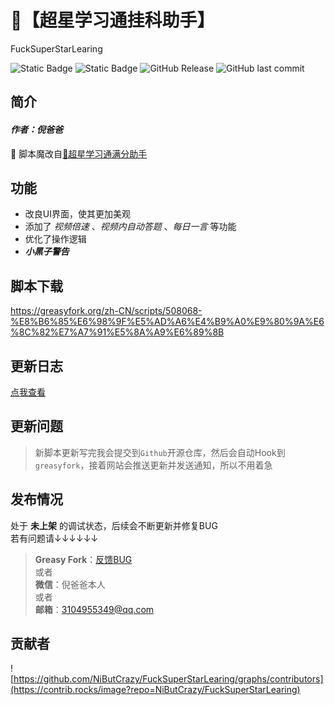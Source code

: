 # 🐔【超星学习通挂科助手】

FuckSuperStarLearing

![Static Badge](https://img.shields.io/badge/%E9%AD%94%E6%94%B9-%E8%84%9A%E6%9C%AC-purple)
![Static Badge](https://img.shields.io/badge/%E7%88%86%E6%9D%80-%E8%B6%85%E6%98%9F%E5%AD%A6%E4%B9%A0%E9%80%9A-red)
![GitHub Release](https://img.shields.io/github/v/release/NiButCrazy/FuckSuperStarLearing?display_name=release)
![GitHub last commit](https://img.shields.io/github/last-commit/NiButCrazy/FuckSuperStarLearing?label=%E6%9B%B4%E6%96%B0%E6%97%B6%E9%97%B4)


## 简介
#### *作者：倪爸爸*  

🏀 脚本魔改自[💯超星学习通满分助手](https://greasyfork.org/zh-CN/scripts/436994-%E8%B6%85%E6%98%9F%E5%AD%A6%E4%B9%A0%E9%80%9A%E6%BB%A1%E5%88%86%E5%8A%A9%E6%89%8B-%E6%94%AF%E6%8C%81%E4%BB%BB%E5%8A%A1%E7%82%B9%E8%87%AA%E5%8A%A8%E8%B7%B3%E8%BD%AC-%E7%AB%A0%E8%8A%82%E6%B5%8B%E9%AA%8C-%E4%BD%9C%E4%B8%9A-%E8%80%83%E8%AF%95%E5%85%A8%E7%BD%91%E6%A3%80%E7%B4%A2%E7%AD%94%E6%A1%88-%E7%AE%80%E7%AD%94%E9%A2%98%E6%94%AF%E6%8C%81chatgpt%E5%AF%B9%E6%8E%A5-%E9%9F%B3%E9%A2%91-%E8%A7%86%E9%A2%91%E5%85%A8%E8%87%AA%E5%8A%A8%E9%9D%99%E9%9F%B3%E6%92%AD%E6%94%BE-%E5%8F%AF%E8%A7%86%E5%8C%96%E5%8F%82%E6%95%B0%E9%85%8D%E7%BD%AE)  

## 功能
* 改良UI界面，使其更加美观
* 添加了 *视频倍速* 、*视频内自动答题* 、*每日一言* 等功能
* 优化了操作逻辑
* ***小黑子警告***

## 脚本下载
https://greasyfork.org/zh-CN/scripts/508068-%E8%B6%85%E6%98%9F%E5%AD%A6%E4%B9%A0%E9%80%9A%E6%8C%82%E7%A7%91%E5%8A%A9%E6%89%8B

## 更新日志
[点我查看](https://github.com/NiButCrazy/FuckSuperStarLearing/blob/main/CHANGELOG.md)

## 更新问题
>新脚本更新写完我会提交到`Github`开源仓库，然后会自动Hook到`greasyfork`，接着网站会推送更新并发送通知，所以不用着急

## 发布情况
处于 **未上架** 的调试状态，后续会不断更新并修复BUG  
若有问题请↓↓↓↓↓↓  

>**Greasy Fork**：[反馈BUG](https://greasyfork.org/zh-CN/scripts/508068-%E8%B6%85%E6%98%9F%E5%AD%A6%E4%B9%A0%E9%80%9A%E6%8C%82%E7%A7%91%E5%8A%A9%E6%89%8B/feedback)  
或者  
>**微信**：倪爸爸本人  
或者  
>**邮箱**：3104955349@qq.com

## 贡献者
![https://github.com/NiButCrazy/FuckSuperStarLearing/graphs/contributors](https://contrib.rocks/image?repo=NiButCrazy/FuckSuperStarLearing)

